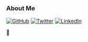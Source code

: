 ### About Me 
[![GitHub](https://img.shields.io/badge/GitHub-%40anangaur-239a3b.svg)](https://github.com/anangaur)
[![Twitter](https://img.shields.io/badge/Twitter-%40adgrv-58a1f2.svg)](https://twitter.com/adgrv)
[![LinkedIn](https://img.shields.io/badge/Linked-in-0c66c3.svg)](https://www.Linkedin.com/in/anandgaurav/)

👋

<!--
**anangaur/anangaur** is a ✨ _special_ ✨ repository because its `README.md` (this file) appears on your GitHub profile.

Here are some ideas to get you started:

- 🔭 I’m currently working on ...
- 🌱 I’m currently learning ...
- 👯 I’m looking to collaborate on ...
- 🤔 I’m looking for help with ...
- 💬 Ask me about ...
- 📫 How to reach me: ...
- 😄 Pronouns: ...
- ⚡ Fun fact: ...
-->
